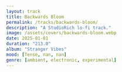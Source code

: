 ```yaml
---
layout: track
title: Backwards Bloom
permalink: /tracks/backwards-bloom/
description: "A StudioRich lo-fi track."
image: /assets/covers/backwards-bloom.webp
date: 2025-01-01
duration: "213.0"
album: "Stranger Vibes"
mood: [Tense, nan, nan]
genre: [ambient, electronic, experimental]
---
```

